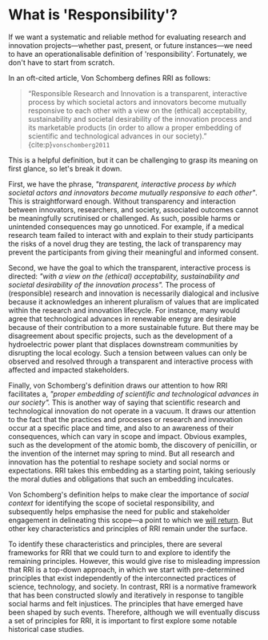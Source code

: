 # What is 'Responsibility'?

If we want a systematic and reliable method for evaluating research and innovation projects—whether past, present, or future instances—we need to have an operationalisable definition of 'responsibility'.
Fortunately, we don't have to start from scratch.

In an oft-cited article, Von Schomberg defines RRI as follows:

> “Responsible Research and Innovation is a transparent, interactive process by which societal actors and innovators become mutually responsive to each other with a view on the (ethical) acceptability, sustainability and societal desirability of the innovation process and its marketable products (in order to allow a proper embedding of scientific and technological advances in our society).” {cite:p}`vonschomberg2011`

This is a helpful definition, but it can be challenging to grasp its meaning on first glance, so let's break it down.

First, we have the phrase, _"transparent, interactive process by which societal actors and innovators become mutually responsive to each other"_.
This is straightforward enough. Without transparency and interaction between innovators, researchers, and society, associated outcomes cannot be meaningfully scrutinised or challenged.
As such, possible harms or unintended consequences may go unnoticed.
For example, if a medical research team failed to interact with and explain to their study participants the risks of a novel drug they are testing, the lack of transparency may prevent the participants from giving their meaningful and informed consent.

Second, we have the goal to which the transparent, interactive process is directed: _"with a view on the (ethical) acceptability, sustainability and societal desirability of the innovation process"._
The process of (responsible) research and innovation is necessarily dialogical and inclusive because it acknowledges an inherent pluralism of values that are implicated within the research and innovation lifecycle.
For instance, many would agree that technological advances in renewable energy are desirable because of their contribution to a more sustainable future.
But there may be disagreement about specific projects, such as the development of a hydroelectric power plant that displaces downstream communities by disrupting the local ecology.
Such a tension between values can only be observed and resolved through a transparent and interactive process with affected and impacted stakeholders.

Finally, von Schomberg's definition draws our attention to how RRI facilitates a, _"proper embedding of scientific and technological advances in our society"._
This is another way of saying that scientific research and technological innovation do not operate in a vacuum.
It draws our attention to the fact that the practices and processes or research and innovation occur at a specific place and time, and also to an awareness of their consequences, which can vary in scope and impact.
Obvious examples, such as the development of the atomic bomb, the discovery of penicillin, or the invention of the internet may spring to mind.
But all research and innovation has the potential to reshape society and social norms or expectations.
RRI takes this embedding as a starting point, taking seriously the moral duties and obligations that such an embedding inculcates.

Von Schomberg's definition helps to make clear the importance of _social context_ for identifying the scope of societal responsibility, and subsequently helps emphasise the need for public and stakeholder engagement in delineating this scope—a point to which we [will return](sts.md).
But other key characteristics and principles of RRI remain under the surface.

To identify these characteristics and principles, there are several frameworks for RRI that we could turn to and explore to identify the remaining principles.
However, this would give rise to misleading impression that RRI is a top-down approach, in which we start with pre-determined principles that exist independently of the interconnected practices of science, technology, and society.
In contrast, RRI is a normative framework that has been constructed slowly and iteratively in response to tangible social harms and felt injustices.
The principles that have emerged have been shaped by such events.
Therefore, although we will eventually discuss a set of principles for RRI, it is important to first explore some notable historical case studies.
